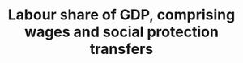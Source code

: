 ﻿---
title: 'Labour  share  of  GDP,  comprising  wages  and  social  protection  transfers'
permalink: /10-4-1/
sdg_goal: 10
layout: indicator
indicator: 10.4.1
indicator_variable: labor_share_ofgdp
graph: longitudinal
graph_type_description: Line  graph
graph_status_notes: Graphed
variable_description: null
variable_notes: null
un_designated_tier: '1'
un_custodial_agency: 'ILO  (Partnering  Agencies:  IMF)'
target_id: '10.4'
has_metadata: true
goal_meta_link: 'http://unstats.un.org/sdgs/files/metadata-compilation/Metadata-Goal-10.pdf'
goal_meta_link_page: 6
indicator_name: 'Labour  share  of  GDP,  comprising  wages  and  social  protection  transfers'
target: >-
  Adopt  policies,  especially  fiscal,  wage  and  social  protection  policies,  and  progressively  achieve  greater  equality.
indicator_definition: >-
  The  definition  of  the  labor  share  is  based  on  ILO  (2014a)  and  augmented  with  social  protection  transfers  including  (but  not  only)  employers  social  security  contributions.
actual_indicator_available: Share  of  labor  compensation  in  GDP  in  current  national  prices
periodicity: Annual
time_period: 2000-2016
unit_of_measure: Proportion
date_of_national_source_publication: 8/2017
source_agency_staff_name: Andrew  Craig
source_agency_survey_dataset: Compensation  of  Employees  by  Industry
source_title: null
source_url: >-
  https://www.bea.gov/iTable/iTableHtml.cfm?reqid=19&step=3&isuri=1&1921=survey&1903=185
source_notes: null
published: true
graph_title: US  share  of  labor  compensation  in  GDP  in  current  national  prices
date_metadata_updated: 10/2017
source_agency_staff_email: Andrew.Craig@bea.gov  

---